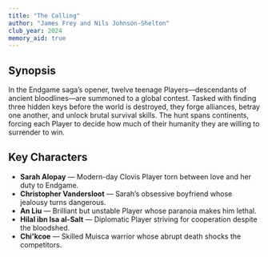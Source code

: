 ```yaml
---
title: "The Calling"
author: "James Frey and Nils Johnson-Shelton"
club_year: 2024
memory_aid: true
---
```


## Synopsis
In the Endgame saga’s opener, twelve teenage Players—descendants of ancient bloodlines—are summoned to a global contest. Tasked with finding three hidden keys before the world is destroyed, they forge alliances, betray one another, and unlock brutal survival skills. The hunt spans continents, forcing each Player to decide how much of their humanity they are willing to surrender to win.

## Key Characters
- **Sarah Alopay** — Modern-day Clovis Player torn between love and her duty to Endgame.
- **Christopher Vandersloot** — Sarah’s obsessive boyfriend whose jealousy turns dangerous.
- **An Liu** — Brilliant but unstable Player whose paranoia makes him lethal.
- **Hilal ibn Isa al-Salt** — Diplomatic Player striving for cooperation despite the bloodshed.
- **Chi'kcoe** — Skilled Muisca warrior whose abrupt death shocks the competitors.
